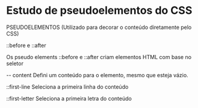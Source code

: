 # Estudo de pseudoelementos do CSS

PSEUDOELEMENTOS (Utilizado para decorar o conteúdo diretamente pelo CSS)

  ::before e ::after

  Os pseudo elements ::before e ::after criam elementos HTML com base no seletor

  -- content 
  Defini um conteúdo para o elemento, mesmo que esteja vázio.


  ::first-line
  Seleciona a primeira linha do conteúdo

  ::first-letter
  Seleciona a primeira letra do conteúdo
